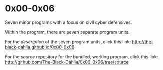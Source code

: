 # 0x00-0x06
Seven minor programs with a focus on civil cyber defensives.

Within the program, there are seven separate program units.

For the _description_ of the seven program units, click this link:
  http://the-black-dahlia.github.io/0x00-0x06

For the _source_ repository for the bundled, working program, click this link:
  http://github.com/The-Black-Dahlia/0x00-0x06/tree/source
